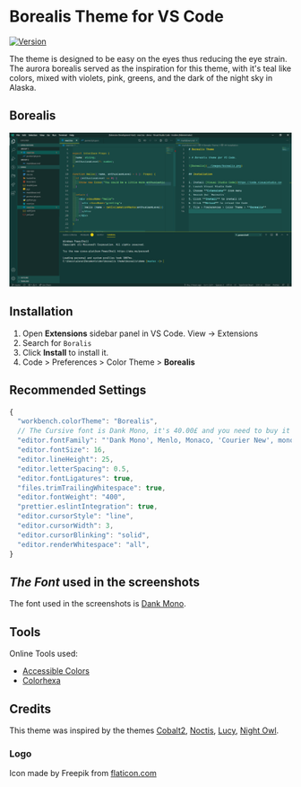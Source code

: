 # Borealis Theme for VS Code

[![Version](https://vsmarketplacebadge.apphb.com/version/eckertalex.borealis.svg)](https://marketplace.visualstudio.com/items?itemName=eckertalex.borealis)

The theme is designed to be easy on the eyes thus reducing the eye strain.
The aurora borealis served as the inspiration for this theme, with it's teal like colors, mixed with violets, pink, greens, and the dark of the night sky in Alaska.

## Borealis

![Borealis Screenshot](https://github.com/eckertalex/borealis/raw/master/images/borealis.png)

## Installation

1. Open **Extensions** sidebar panel in VS Code. View → Extensions
2. Search for `Boralis`
3. Click **Install** to install it.
4. Code > Preferences > Color Theme > **Borealis**

## Recommended Settings

```js
{
  "workbench.colorTheme": "Borealis",
  // The Cursive font is Dank Mono, it's 40.00£ and you need to buy it to get the cursive (https://dank.sh/)
  "editor.fontFamily": "'Dank Mono', Menlo, Monaco, 'Courier New', monospace",
  "editor.fontSize": 16,
  "editor.lineHeight": 25,
  "editor.letterSpacing": 0.5,
  "editor.fontLigatures": true,
  "files.trimTrailingWhitespace": true,
  "editor.fontWeight": "400",
  "prettier.eslintIntegration": true,
  "editor.cursorStyle": "line",
  "editor.cursorWidth": 3,
  "editor.cursorBlinking": "solid",
  "editor.renderWhitespace": "all",
}
```

## _The Font_ used in the screenshots

The font used in the screenshots is [Dank Mono](https://dank.sh/).

## Tools

Online Tools used:

- [Accessible Colors](http://accessible-colors.com/)
- [Colorhexa](https://www.colorhexa.com/)

## Credits

This theme was inspired by the themes [Cobalt2](https://github.com/wesbos/cobalt2-vscode), [Noctis](https://github.com/liviuschera/noctis), [Lucy](https://github.com/juliettepretot/lucy-vscode-theme), [Night Owl](https://github.com/sdras/night-owl-vscode-theme).

### Logo

Icon made by Freepik from [flaticon.com](www.flaticon.com)
